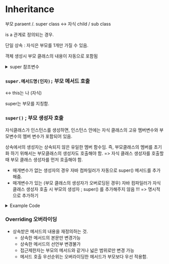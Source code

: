 # Inheritance

부모 paraent /. super class <-> 자식 child / sub class

is a 관계로 정의되는 경우.&#x20;

단일 상속 : 자식은 부모를 1개만 가질 수 있음.

객체 생성시 부모 클래스의 내용이 자동으로 포함됨&#x20;

<details>

<summary>super 참조변수 </summary>

부모 클래스로부터 상속받은 필드나 메소드를 자식 클래스에서 참조하는데 사용하는 참조 변수 .

자식 클래스는 부모클래스를 상속받았기 때문에 부모의 properties를 사용할 수 있음. 부모 클래스와 자식 클래스의 멤버 이름이 같을 경우 super 키워드를 사용하여 구분.&#x20;

ref. 인스턴스 변수의 이름과 지역변수의 이름이 같을 경우 인스턴스 변수 앞에 this 키워드를 사용함.&#x20;

(출처) [http://www.tcpschool.com/java/java\_inheritance\_super](http://www.tcpschool.com/java/java\_inheritance\_super)

</details>



### `super.메서드명(인자);` 부모 메서드 호출

<-> this는 나 (자식)

super는 부모를 지칭함.



### `super()` ; 부모 생성자 호출&#x20;

자식클래스가 인스턴스를 생성하면, 인스턴스 안에는 자식 클래스의 고유 멤버변수와 부모변수의 멤버 변수가 포함되어 있음.&#x20;

상속에서의 생성자는 상속되지 않은 유일한 멤버 함수임. 즉, 부모클래스의 멤버를 초기화 하기 위해서는 부모클래스의 생성자도 호출해야 함. => 자식 클래스 생성자를 호출할 때 부모 클래스 생성자를 먼저 호출해야 함.&#x20;

* 매개변수가 없는 생성자의 경우 자바 컴파일러가 자동으로 super() 메서드를 추가해줌.&#x20;
* 매개변수가 있는 (부모 클래스의 생성자가 오버로딩된 경우) 자바 컴파일러가 자식 클래스 생성자 호출 시 부모의 생성자 ; super() 를 추가해주지 않음 !!!  => 명시적으로 추가하기&#x20;

<details>

<summary>Example Code </summary>

* SmithWilsonKics class 는 IrModel을 상속받음&#x20;
  * 자식 클래스 : SmithWilsonKics
  * 부모 클래스 :  IrModel
  *

      <figure><img src="../../../../../.gitbook/assets/image (53).png" alt=""><figcaption></figcaption></figure>
* SmithWilsonKics에 정의된 매개변수가 있는 생성자&#x20;
  * SmithWilsonKics(baseDate, ... )
  *

      <figure><img src="../../../../../.gitbook/assets/image (66).png" alt=""><figcaption></figcaption></figure>
* super() -> IrModel()&#x20;
  * 초기화 시점에 IrModel의 멤버변수도 초기화 하기&#x20;

</details>



### **Overriding 오버라이딩**&#x20;

* 상속받은 메서드의 내용을 재정의하는 것.&#x20;
  * 상속한 메서드의 본문만 변경가능
  * 상속한 메서드의 선언부 변경불가
  * 접근제한자는 부모의 메서드와 같거나 넓은 범위로만 변경 가능
  * 메서드 호출 우선순위는 오버라이딩한 메서드가 부모보다 우선 적용함.&#x20;
